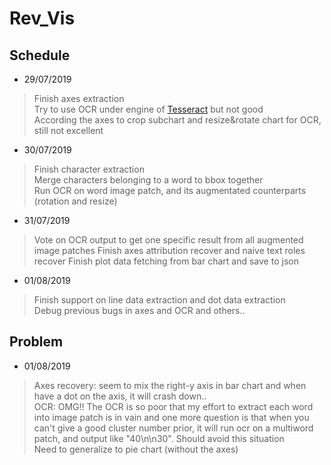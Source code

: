 # Rev_Vis

## Schedule

+ 29/07/2019
> Finish axes extraction  
> Try to use OCR under engine of [Tesseract](https://github.com/tesseract-ocr/tesseract) but not good  
> According the axes to crop subchart and resize&rotate chart for OCR, still not excellent  

+ 30/07/2019  
> Finish character extraction  
> Merge characters belonging to a word to bbox together  
> Run OCR on word image patch, and its augmentated counterparts (rotation and resize)  

+ 31/07/2019
> Vote on OCR output to get one specific result from all augmented image patches
> Finish axes attribution recover and naive text roles recover
> Finish plot data fetching from bar chart and save to json

+ 01/08/2019
> Finish support on line data extraction and dot data extraction  
> Debug previous bugs in axes and OCR and others..  

## Problem

+ 01/08/2019
> Axes recovery: seem to mix the right-y axis in bar chart and when have a dot on the axis, it will crash down..  
> OCR: OMG!! The OCR is so poor that my effort to extract each word into image patch is in vain and one more question is that when you can't give a good cluster number prior, it will run ocr on a multiword patch, and output like "40\n\n30". Should avoid this situation  
> Need to generalize to pie chart (without the axes)  


